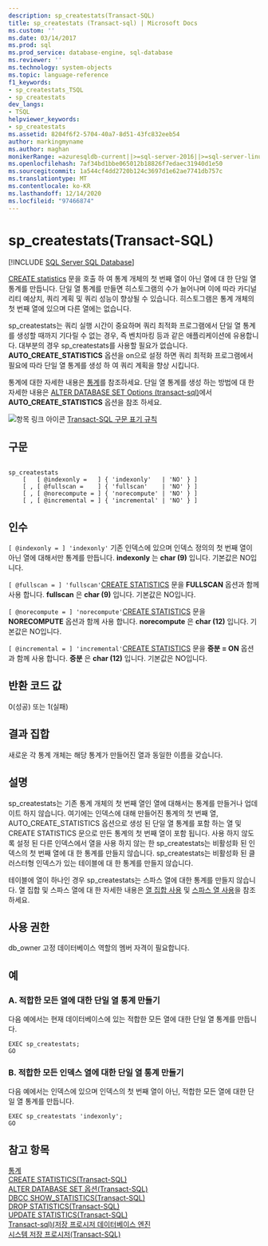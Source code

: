 ```yaml
---
description: sp_createstats(Transact-SQL)
title: sp_createstats (Transact-sql) | Microsoft Docs
ms.custom: ''
ms.date: 03/14/2017
ms.prod: sql
ms.prod_service: database-engine, sql-database
ms.reviewer: ''
ms.technology: system-objects
ms.topic: language-reference
f1_keywords:
- sp_createstats_TSQL
- sp_createstats
dev_langs:
- TSQL
helpviewer_keywords:
- sp_createstats
ms.assetid: 8204f6f2-5704-40a7-8d51-43fc832eeb54
author: markingmyname
ms.author: maghan
monikerRange: =azuresqldb-current||>=sql-server-2016||>=sql-server-linux-2017||=azuresqldb-mi-current
ms.openlocfilehash: 7af34bd1bbe065012b18826f7edaec31940d1e50
ms.sourcegitcommit: 1a544cf4dd2720b124c3697d1e62ae7741db757c
ms.translationtype: MT
ms.contentlocale: ko-KR
ms.lasthandoff: 12/14/2020
ms.locfileid: "97466874"
---
```

# <a name="sp_createstats-transact-sql"></a>sp_createstats(Transact-SQL)
[!INCLUDE [SQL Server SQL Database](../../includes/applies-to-version/sql-asdb.md)]

  [CREATE statistics](../../t-sql/statements/create-statistics-transact-sql.md) 문을 호출 하 여 통계 개체의 첫 번째 열이 아닌 열에 대 한 단일 열 통계를 만듭니다. 단일 열 통계를 만들면 히스토그램의 수가 늘어나며 이에 따라 카디널리티 예상치, 쿼리 계획 및 쿼리 성능이 향상될 수 있습니다. 히스토그램은 통계 개체의 첫 번째 열에 있으며 다른 열에는 없습니다.  
  
 sp_createstats는 쿼리 실행 시간이 중요하며 쿼리 최적화 프로그램에서 단일 열 통계를 생성할 때까지 기다릴 수 없는 경우, 즉 벤치마킹 등과 같은 애플리케이션에 유용합니다. 대부분의 경우 sp_createstats를 사용할 필요가 없습니다. **AUTO_CREATE_STATISTICS** 옵션을 on으로 설정 하면 쿼리 최적화 프로그램에서 필요에 따라 단일 열 통계를 생성 하 여 쿼리 계획을 향상 시킵니다.  
  
 통계에 대한 자세한 내용은 [통계](../../relational-databases/statistics/statistics.md)를 참조하세요. 단일 열 통계를 생성 하는 방법에 대 한 자세한 내용은 [ALTER DATABASE SET Options &#40;transact-sql&#41;](../../t-sql/statements/alter-database-transact-sql-set-options.md)에서 **AUTO_CREATE_STATISTICS** 옵션을 참조 하세요.  
  
 ![항목 링크 아이콘](../../database-engine/configure-windows/media/topic-link.gif "항목 링크 아이콘") [Transact-SQL 구문 표기 규칙](../../t-sql/language-elements/transact-sql-syntax-conventions-transact-sql.md)  
  
## <a name="syntax"></a>구문  
  
```  
  
sp_createstats   
    [   [ @indexonly =   ] { 'indexonly'   | 'NO' } ]   
    [ , [ @fullscan =    ] { 'fullscan'    | 'NO' } ]   
    [ , [ @norecompute = ] { 'norecompute' | 'NO' } ]  
    [ , [ @incremental = ] { 'incremental' | 'NO' } ]  
```  
  
## <a name="arguments"></a>인수  
`[ @indexonly = ] 'indexonly'` 기존 인덱스에 있으며 인덱스 정의의 첫 번째 열이 아닌 열에 대해서만 통계를 만듭니다. **indexonly** 는 **char (9)** 입니다. 기본값은 NO입니다.  
  
`[ @fullscan = ] 'fullscan'`[CREATE STATISTICS](../../t-sql/statements/create-statistics-transact-sql.md) 문을 **FULLSCAN** 옵션과 함께 사용 합니다. **fullscan** 은 **char (9)** 입니다.  기본값은 NO입니다.  
  
`[ @norecompute = ] 'norecompute'`[CREATE STATISTICS](../../t-sql/statements/create-statistics-transact-sql.md) 문을 **NORECOMPUTE** 옵션과 함께 사용 합니다. **norecompute** 은 **char (12)** 입니다.  기본값은 NO입니다.  
  
`[ @incremental = ] 'incremental'`[CREATE STATISTICS](../../t-sql/statements/create-statistics-transact-sql.md) 문을 **증분 = ON** 옵션과 함께 사용 합니다. **증분** 은 **char (12)** 입니다.  기본값은 NO입니다.  
  
## <a name="return-code-values"></a>반환 코드 값  
 0(성공) 또는 1(실패)  
  
## <a name="result-sets"></a>결과 집합  
 새로운 각 통계 개체는 해당 통계가 만들어진 열과 동일한 이름을 갖습니다.  
  
## <a name="remarks"></a>설명  
 sp_createstats는 기존 통계 개체의 첫 번째 열인 열에 대해서는 통계를 만들거나 업데이트 하지 않습니다.  여기에는 인덱스에 대해 만들어진 통계의 첫 번째 열, AUTO_CREATE_STATISTICS 옵션으로 생성 된 단일 열 통계를 포함 하는 열 및 CREATE STATISTICS 문으로 만든 통계의 첫 번째 열이 포함 됩니다. 사용 하지 않도록 설정 된 다른 인덱스에서 열을 사용 하지 않는 한 sp_createstats는 비활성화 된 인덱스의 첫 번째 열에 대 한 통계를 만들지 않습니다. sp_createstats는 비활성화 된 클러스터형 인덱스가 있는 테이블에 대 한 통계를 만들지 않습니다.  
  
 테이블에 열이 하나인 경우 sp_createstats는 스파스 열에 대한 통계를 만들지 않습니다. 열 집합 및 스파스 열에 대 한 자세한 내용은 [열 집합 사용](../../relational-databases/tables/use-column-sets.md) 및 [스파스 열 사용](../../relational-databases/tables/use-sparse-columns.md)을 참조 하세요.  
  
## <a name="permissions"></a>사용 권한  
 db_owner 고정 데이터베이스 역할의 멤버 자격이 필요합니다.  
  
## <a name="examples"></a>예  
  
### <a name="a-create-single-column-statistics-on-all-eligible-columns"></a>A. 적합한 모든 열에 대한 단일 열 통계 만들기  
 다음 예에서는 현재 데이터베이스에 있는 적합한 모든 열에 대한 단일 열 통계를 만듭니다.  
  
```  
EXEC sp_createstats;  
GO  
```  
  
### <a name="b-create-single-column-statistics-on-all-eligible-index-columns"></a>B. 적합한 모든 인덱스 열에 대한 단일 열 통계 만들기  
 다음 예에서는 인덱스에 있으며 인덱스의 첫 번째 열이 아닌, 적합한 모든 열에 대한 단일 열 통계를 만듭니다.  
  
```  
EXEC sp_createstats 'indexonly';  
GO  
```  
  
## <a name="see-also"></a>참고 항목  
 [통계](../../relational-databases/statistics/statistics.md)   
 [CREATE STATISTICS&#40;Transact-SQL&#41;](../../t-sql/statements/create-statistics-transact-sql.md)   
 [ALTER DATABASE SET 옵션&#40;Transact-SQL&#41;](../../t-sql/statements/alter-database-transact-sql-set-options.md)   
 [DBCC SHOW_STATISTICS&#40;Transact-SQL&#41;](../../t-sql/database-console-commands/dbcc-show-statistics-transact-sql.md)   
 [DROP STATISTICS&#40;Transact-SQL&#41;](../../t-sql/statements/drop-statistics-transact-sql.md)   
 [UPDATE STATISTICS&#40;Transact-SQL&#41;](../../t-sql/statements/update-statistics-transact-sql.md)   
 [Transact-sql&#41;&#40;저장 프로시저 데이터베이스 엔진 ](../../relational-databases/system-stored-procedures/database-engine-stored-procedures-transact-sql.md)   
 [시스템 저장 프로시저&#40;Transact-SQL&#41;](../../relational-databases/system-stored-procedures/system-stored-procedures-transact-sql.md)  
  
  
